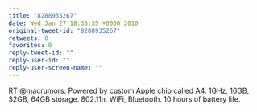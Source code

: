 ```yaml
---
title: "8288935267"
date: Wed Jan 27 18:35:35 +0000 2010
original-tweet-id: "8288935267"
retweets: 0
favorites: 0
reply-tweet-id: ""
reply-user-id: ""
reply-user-screen-name: ""
---
```

RT <a href="https://twitter.com/macrumors">@macrumors</a>: Powered by custom Apple chip called A4. 1GHz, 16GB, 32GB, 64GB storage. 802.11n, WiFi, Bluetooth. 10 hours of battery life.
